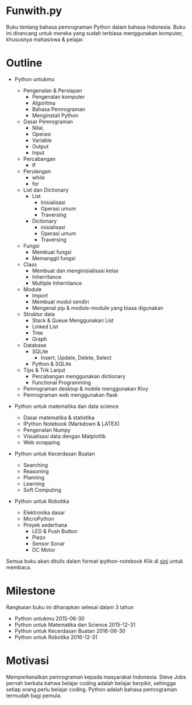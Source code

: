 Funwith.py
==========

Buku tentang bahasa pemrograman Python dalam bahasa Indonesia.
Buku ini dirancang untuk mereka yang sudah terbiasa menggunakan komputer, khususnya mahasiswa & pelajar.

Outline
=======

* Python untukmu
    * Pengenalan & Persiapan
        * Pengenalan komputer
        * Algoritma
        * Bahasa Pemrograman
        * Menginstall Python
    * Dasar Pemrograman
        * Nilai,
        * Operasi
        * Variable
        * Output
        * Input
    * Percabangan
        * If
    * Perulangan
        * while
        * for
    * List dan Dictionary
        * List
            * Inisialisasi
            * Operasi umum
            * Traversing
        * Dictionary
            * inisialisasi
            * Operasi umum
            * Traversing
    * Fungsi
        * Membuat fungsi
        * Memanggil fungsi
    * Class
        * Membuat dan menginisialisasi kelas
        * Inherritance
        * Multiple Inherritance
    * Module
        * Import
        * Membuat modul sendiri
        * Mengenal pip & module-module yang biasa digunakan
    * Struktur data
        * Stack & Queue Menggunakan List
        * Linked List
        * Tree
        * Graph
    * Database
        * SQLite
            * Insert, Update, Delete, Select
        * Python & SQLite
    * Tips & Trik Lanjut
        * Percabangan menggunakan dictionary
        * Functional Programming
    * Pemrograman desktop & mobile menggunakan Kivy
    * Pemrograman web menggunakan flask 

* Python untuk matematika dan data science
    * Dasar matematika & statistika
    * IPython Notebook (Markdown & LATEX)
    * Pengenalan Numpy
    * Visualisasi data dengan Matplotlib
    * Web scrapping

* Python untuk Kecerdasan Buatan
    * Searching
    * Reasoning
    * Planning
    * Learning
    * Soft Computing

* Python untuk Robotika
    * Elektronika dasar
    * MicroPython
    * Proyek sederhana
        * LED & Push Button
        * Piezo
        * Sensor Sonar
        * DC Motor

Semua buku akan ditulis dalam format ipython-notebook 
Klik di [sini](http://nbviewer.ipython.org/github/goFrendiAsgard/funwith.py/tree/master/) untuk membaca.

Milestone
=========

Rangkaian buku ini diharapkan selesai dalam 3 tahun
* Python untukmu 2015-06-30
* Python untuk Matematika dan Science 2015-12-31
* Python untuk Kecerdasan Buatan 2016-06-30
* Python untuk Robotika 2016-12-31

Motivasi
==========

Memperkenalkan pemrograman kepada masyarakat Indonesia.
Steve Jobs pernah berkata bahwa belajar coding adalah belajar berpikir, sehingga setiap orang perlu belajar coding.
Python adalah bahasa pemrograman termudah bagi pemula.